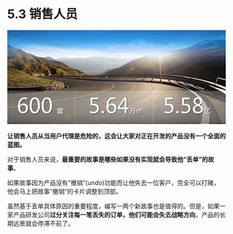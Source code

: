 # 5.3 销售人员

![销售](images/sale.jpg)

**让销售人员从当用户代理是危险的，这会让大家对正在开发的产品没有一个全面的蓝图。**

对于销售人员来说，**最重要的故事是哪些如果没有实现就会导致他“丢单”的故事**。

如果故事因为产品没有“撤销”(undo)功能而让他失去一位客户，完全可以打赌，他会马上把故事“撤销”的卡片调整到顶部。

虽然基于丢单具体原因的重要程度，编写一两个新故事也是值得的。但是，如果一家产品研发公司**过分关注每一笔丢失的订单，他们可能会失去战略方向**，产品的长期远景就会停滞不前了。
